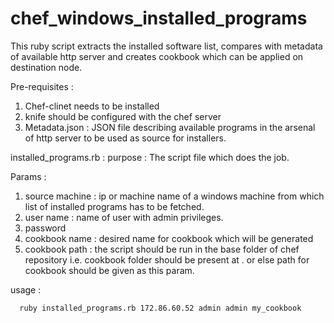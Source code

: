 chef_windows_installed_programs
===============================

This ruby script extracts the installed software list, compares with metadata of available http server and creates cookbook which can be applied on destination node.

Pre-requisites : 
  1. Chef-clinet needs to be installed
  2. knife should be configured with the chef server
  3. Metadata.json : JSON file describing available programs in the arsenal of http server to be used as source for installers. 


installed_programs.rb : 
purpose : The script file which does the job.

Params : 
  1. source machine : ip or machine name of a windows machine from which list of installed programs has to be fetched.
  2. user name : name of user with admin privileges.
  3. password
  4. cookbook name : desired name for cookbook which will be generated
  5. cookbook path : the script should be run in the base folder of chef repository i.e. cookbook folder should be present at . or else path for cookbook should be given as this param.


usage : 

      ruby installed_programs.rb 172.86.60.52 admin admin my_cookbook
